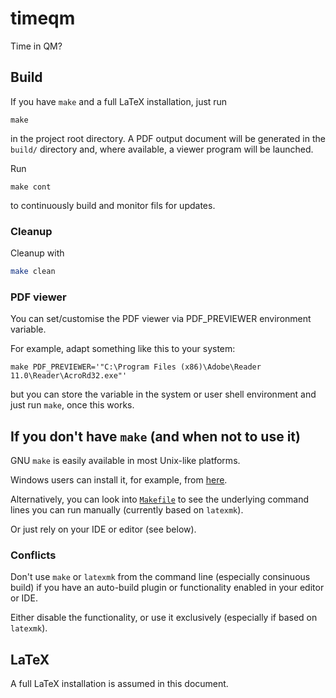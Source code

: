 # timeqm
Time in QM?

## Build
If you have `make` and a full LaTeX installation, just run
```
make
```
in the project root directory.
A PDF output document will be generated in the `build/` directory
and,
where available,
a viewer program will be launched.

Run
```
make cont
```
to continuously build and monitor fils for updates.

### Cleanup
Cleanup with
```bash
make clean
```

### PDF viewer

You can set/customise the PDF viewer via PDF_PREVIEWER environment variable.

For example, adapt something like this to your system:

```
make PDF_PREVIEWER='"C:\Program Files (x86)\Adobe\Reader 11.0\Reader\AcroRd32.exe"'
```

but you can store the variable in the system or user shell environment and just run `make`,
once this works.


## If you don't have `make` (and when not to use it)
GNU `make` is easily available in most Unix-like platforms.

Windows users can install it, for example, from
[here](http://gnuwin32.sourceforge.net/packages/make.htm).

Alternatively, you can look into [`Makefile`](Makefile)
to see the underlying command lines you can run manually
(currently based on `latexmk`).

Or just rely on your IDE or editor (see below).

### Conflicts

Don't use `make` or `latexmk` from the command line
(especially consinuous build)
if you have an auto-build plugin or functionality
enabled in your editor or IDE.

Either disable the functionality, or use it exclusively (especially if based on `latexmk`).

## LaTeX
A full LaTeX installation is assumed in this document.
